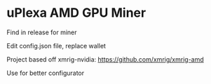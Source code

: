 # uPlexa AMD GPU Miner


Find in release for miner

Edit config.json file, replace wallet

Project based off xmrig-nvidia:
https://github.com/xmrig/xmrig-amd

Use for better configurator
